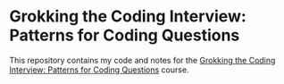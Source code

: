 # Grokking the Coding Interview: Patterns for Coding Questions

This repository contains my code and notes for the [Grokking the Coding Interview: Patterns for Coding Questions](https://www.designgurus.io/course/grokking-the-coding-interview) course.
